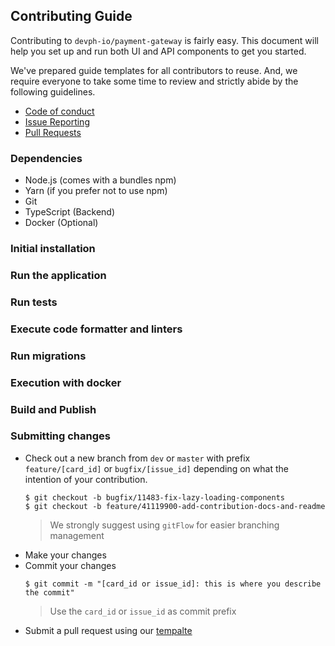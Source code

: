 ## Contributing Guide

Contributing to `devph-io/payment-gateway` is fairly easy. This document will help you set up and run both UI and API components to get you started.

We've prepared guide templates for all contributors to reuse. And, we require everyone to take some time to review and strictly abide by the following guidelines.

- [Code of conduct](https://github.com/devph-io/payment-gateway/blob/dev/CODE_OF_CONDUCT.md)
- [Issue Reporting](https://github.com/devph-io/payment-gateway/blob/dev/ISSUE_REPORTING.md)
- [Pull Requests](https://github.com/devph-io/payment-gateway/blob/dev/PULL_REQUEST.md)

### Dependencies

- Node.js (comes with a bundles npm)
- Yarn (if you prefer not to use npm)
- Git
- TypeScript (Backend)
- Docker (Optional)

### Initial installation

### Run the application

### Run tests

### Execute code formatter and linters

### Run migrations

### Execution with docker

### Build and Publish

### Submitting changes

- Check out a new branch from `dev` or `master` with prefix `feature/[card_id]` or `bugfix/[issue_id]` depending on what the intention of your contribution.
    ````
    $ git checkout -b bugfix/11483-fix-lazy-loading-components
    $ git checkout -b feature/41119900-add-contribution-docs-and-readme
    ````
    > We strongly suggest using `gitFlow` for easier branching management
- Make your changes
- Commit your changes
    ```
    $ git commit -m "[card_id or issue_id]: this is where you describe the commit"
    ```
    > Use the `card_id` or `issue_id` as commit prefix
- Submit a pull request using our [tempalte]()